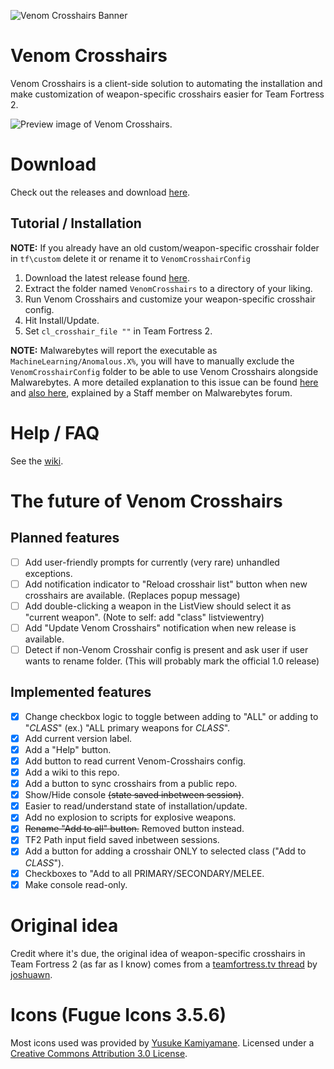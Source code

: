 ![Venom Crosshairs Banner](https://i.imgur.com/8APZtdT.png)

# Venom Crosshairs
Venom Crosshairs is a client-side solution to automating the installation and make customization of weapon-specific crosshairs easier for Team Fortress 2.

![Preview image of Venom Crosshairs.]()

# Download
Check out the releases and download [here](https://github.com/hbivnm/Venom-Crosshairs/releases).

## Tutorial / Installation
**NOTE:** If you already have an old custom/weapon-specific crosshair folder in `tf\custom` delete it or rename it to `VenomCrosshairConfig`

1. Download the latest release found [here](https://github.com/hbivnm/Venom-Crosshairs/releases).
2. Extract the folder named `VenomCrosshairs` to a directory of your liking.
3. Run Venom Crosshairs and customize your weapon-specific crosshair config.
4. Hit Install/Update.
5. Set `cl_crosshair_file ""` in Team Fortress 2.

**NOTE:** Malwarebytes will report the executable as `MachineLearning/Anomalous.X%`, you will have to manually exclude the `VenomCrosshairConfig` folder to be able to use Venom Crosshairs alongside Malwarebytes. A more detailed explanation to this issue can be found [here](https://forums.malwarebytes.com/topic/271784-machinelearninganomalous100-all-my-c-projects/) and [also here](https://forums.malwarebytes.com/topic/238670-machinelearninganomalous-detections-and-explanation/), explained by a Staff member on Malwarebytes forum.

# Help / FAQ
See the [wiki](https://github.com/hbivnm/Venom-Crosshairs/wiki).

# The future of Venom Crosshairs
## Planned features
- [ ] Add user-friendly prompts for currently (very rare) unhandled exceptions.
- [ ] Add notification indicator to "Reload crosshair list" button when new crosshairs are available. (Replaces popup message)
- [ ] Add double-clicking a weapon in the ListView should select it as "current weapon". (Note to self: add "class" listviewentry)
- [ ] Add "Update Venom Crosshairs" notification when new release is available.
- [ ] Detect if non-Venom Crosshair config is present and ask user if user wants to rename folder. (This will probably mark the official 1.0 release)

## Implemented features
- [x] Change checkbox logic to toggle between adding to "ALL" or adding to "_CLASS_" (ex.) "ALL primary weapons for _CLASS_".
- [x] Add current version label.
- [x] Add a "Help" button.
- [x] Add button to read current Venom-Crosshairs config.
- [x] Add a wiki to this repo.
- [x] Add a button to sync crosshairs from a public repo.
- [x] Show/Hide console ~~(state saved inbetween session)~~.
- [x] Easier to read/understand state of installation/update.
- [x] Add no explosion to scripts for explosive weapons.
- [x] ~~Rename "Add to all" button.~~ Removed button instead.
- [x] TF2 Path input field saved inbetween sessions.
- [x] Add a button for adding a crosshair ONLY to selected class ("Add to *CLASS*").
- [x] Checkboxes to "Add to all PRIMARY/SECONDARY/MELEE.
- [x] Make console read-only.

# Original idea
Credit where it's due, the original idea of weapon-specific crosshairs in Team Fortress 2 (as far as I know) comes from a [teamfortress.tv thread](https://www.teamfortress.tv/30866/guide-weapon-specific-custom-crosshairs) by [joshuawn](https://www.teamfortress.tv/user/joshuawn).

# Icons (Fugue Icons 3.5.6)
Most icons used was provided by [Yusuke Kamiyamane](http://p.yusukekamiyamane.com/). Licensed under a [Creative Commons Attribution 3.0 License](https://creativecommons.org/licenses/by/3.0/).
